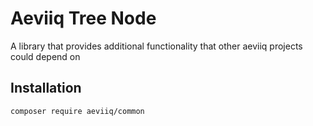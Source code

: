 # Aeviiq Tree Node

A library that provides additional functionality that other aeviiq projects could depend on

## Installation
```
composer require aeviiq/common
```
